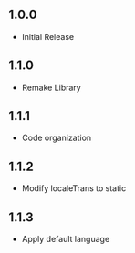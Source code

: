 ## 1.0.0

- Initial Release

## 1.1.0

- Remake Library


## 1.1.1

- Code organization


## 1.1.2

- Modify localeTrans to static


## 1.1.3

- Apply default language
